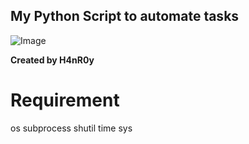 
## My Python Script to automate tasks

![Image](https://upload.wikimedia.org/wikipedia/commons/2/23/Python_powered.svg)



**Created by H4nR0y**

# Requirement 
 os
 subprocess
 shutil
 time
 sys
